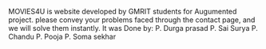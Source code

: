 MOVIES4U is website developed by GMRIT students for Augumented project.
please convey your problems faced through the contact page, and we will solve them instantly.
It was Done by:
    P. Durga prasad
    P. Sai Surya
    P. Chandu
    P. Pooja
    P. Soma sekhar